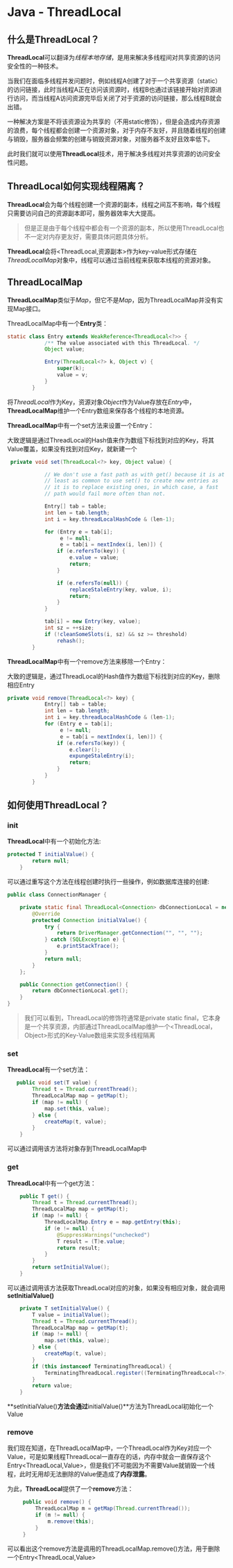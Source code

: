 # Java - ThreadLocal

##  什么是**ThreadLocal**？

**ThreadLocal**可以翻译为*线程本地存储*，是用来解决多线程间对共享资源的访问安全性的一种技术。

当我们在面临多线程并发问题时，例如线程A创建了对于一个共享资源（static）的访问链接，此时当线程A正在访问该资源时，线程B也通过该链接开始对资源进行访问，而当线程A访问资源完毕后关闭了对于资源的访问链接，那么线程B就会出错。

一种解决方案是不将该资源设为共享的（不用static修饰），但是会造成内存资源的浪费，每个线程都会创建一个资源对象，对于内存不友好，并且随着线程的创建与销毁，服务器会频繁的创建与销毁资源对象，对服务器不友好且效率低下。

此时我们就可以使用**ThreadLocal**技术，用于解决多线程对共享资源的访问安全性问题。

## ThreadLocal如何实现线程隔离？

**ThreadLocal**会为每个线程创建一个资源的副本，线程之间互不影响，每个线程只需要访问自己的资源副本即可，服务器效率大大提高。

> 但是正是由于每个线程中都会有一个资源的副本，所以使用ThreadLocal也不一定对内存更友好，需要具体问题具体分析。

**ThreadLocal**会将<ThreadLocal,资源副本>作为key-value形式存储在*ThreadLocalMap*对象中，线程可以通过当前线程来获取本线程的资源对象。

## ThreadLocalMap

**ThreadLocalMap**类似于*Map*，但它不是*Map*，因为ThreadLocalMap并没有实现Map接口。

ThreadLocalMap中有一个**Entry**类：

```java
static class Entry extends WeakReference<ThreadLocal<?>> {
            /** The value associated with this ThreadLocal. */
            Object value;

            Entry(ThreadLocal<?> k, Object v) {
                super(k);
                value = v;
            }
        }
```

将*ThreadLocal*作为Key，资源对象*Object*作为Value存放在*Entry*中，**ThreadLocalMap**维护一个Entry数组来保存各个线程的本地资源。

**ThreadLocalMap**中有一个set方法来设置一个Entry：

大致逻辑是通过ThreadLocal的Hash值来作为数组下标找到对应的Key，将其Value覆盖，如果没有找到对应Key，就新建一个

```java
 private void set(ThreadLocal<?> key, Object value) {

            // We don't use a fast path as with get() because it is at
            // least as common to use set() to create new entries as
            // it is to replace existing ones, in which case, a fast
            // path would fail more often than not.

            Entry[] tab = table;
            int len = tab.length;
            int i = key.threadLocalHashCode & (len-1);

            for (Entry e = tab[i];
                 e != null;
                 e = tab[i = nextIndex(i, len)]) {
                if (e.refersTo(key)) {
                    e.value = value;
                    return;
                }

                if (e.refersTo(null)) {
                    replaceStaleEntry(key, value, i);
                    return;
                }
            }

            tab[i] = new Entry(key, value);
            int sz = ++size;
            if (!cleanSomeSlots(i, sz) && sz >= threshold)
                rehash();
        }

```

**ThreadLocalMap**中有一个remove方法来移除一个Entry：

大致的逻辑是，通过ThreadLocal的Hash值作为数组下标找到对应的Key，删除相应Entry

```java
private void remove(ThreadLocal<?> key) {
            Entry[] tab = table;
            int len = tab.length;
            int i = key.threadLocalHashCode & (len-1);
            for (Entry e = tab[i];
                 e != null;
                 e = tab[i = nextIndex(i, len)]) {
                if (e.refersTo(key)) {
                    e.clear();
                    expungeStaleEntry(i);
                    return;
                }
            }
        }
```

## 如何使用ThreadLocal？

### init

**ThreadLocal**中有一个初始化方法:

```java
protected T initialValue() {
        return null;
    }
```

可以通过重写这个方法在线程创建时执行一些操作，例如数据库连接的创建:

```java
public class ConnectionManager {

    private static final ThreadLocal<Connection> dbConnectionLocal = new ThreadLocal<Connection>() {
        @Override
        protected Connection initialValue() {
            try {
                return DriverManager.getConnection("", "", "");
            } catch (SQLException e) {
                e.printStackTrace();
            }
            return null;
        }
    };

    public Connection getConnection() {
        return dbConnectionLocal.get();
    }
}
```

> 我们可以看到，ThreadLocal的修饰符通常是private static final，它本身是一个共享资源，内部通过ThreadLocalMap维护一个<ThreadLocal，Object>形式的Key-Value数组来实现多线程隔离

### set

**ThreadLocal**有一个set方法：

```java
   public void set(T value) {
        Thread t = Thread.currentThread();
        ThreadLocalMap map = getMap(t);
        if (map != null) {
            map.set(this, value);
        } else {
            createMap(t, value);
        }
    }

```

可以通过调用该方法将对象存到ThreadLocalMap中

### get

**ThreadLocal**中有一个get方法：

```java
    public T get() {
        Thread t = Thread.currentThread();
        ThreadLocalMap map = getMap(t);
        if (map != null) {
            ThreadLocalMap.Entry e = map.getEntry(this);
            if (e != null) {
                @SuppressWarnings("unchecked")
                T result = (T)e.value;
                return result;
            }
        }
        return setInitialValue();
    }
```

可以通过调用该方法获取ThreadLocal对应的对象，如果没有相应对象，就会调用**setInitialValue()**

```java
    private T setInitialValue() {
        T value = initialValue();
        Thread t = Thread.currentThread();
        ThreadLocalMap map = getMap(t);
        if (map != null) {
            map.set(this, value);
        } else {
            createMap(t, value);
        }
        if (this instanceof TerminatingThreadLocal) {
            TerminatingThreadLocal.register((TerminatingThreadLocal<?>) this);
        }
        return value;
    }
```

**setInitialValue()**方法会通过**initialValue()**方法为ThreadLocal初始化一个Value

### remove

我们现在知道，在ThreadLocalMap中，一个ThreadLocal作为Key对应一个Value，可是如果线程ThreadLocal一直存在的话，内存中就会一直保存这个Entry<ThreadLocal,Value>，但是我们不可能因为不需要Value就销毁一个线程，此时无用却无法删除的Value便造成了**内存泄露**。

为此，**ThreadLocal**提供了一个**remove**方法：

```java
     public void remove() {
         ThreadLocalMap m = getMap(Thread.currentThread());
         if (m != null) {
             m.remove(this);
         }
     }
```

可以看出这个remove方法是调用的ThreadLocalMap.remove()方法，用于删除一个Entry<ThreadLocal,Value>

